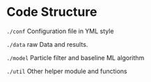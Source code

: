 # Code Structure

`./conf` Configuration file in YML style

`./data` raw Data and results.

`./model` Particle filter and baseline ML algorithm

`./util` Other helper module and functions



